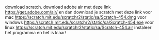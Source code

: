 download scratch.
download adobe air met deze link
https://get.adobe.com/air/
en dan download je scratch met deze link
voor mac https://scratch.mit.edu/scratchr2/static/sa/Scratch-454.dmg
voor windows https://scratch.mit.edu/scratchr2/static/sa/Scratch-454.exe
voor linux https://scratch.mit.edu/scratchr2/static/sa/Scratch-454.air
instaleer het programma en het is klaar!
